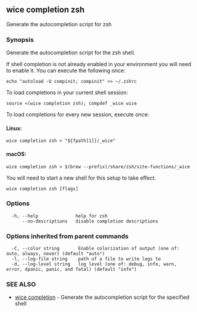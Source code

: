 ## wice completion zsh

Generate the autocompletion script for zsh

### Synopsis

Generate the autocompletion script for the zsh shell.

If shell completion is not already enabled in your environment you will need
to enable it.  You can execute the following once:

	echo "autoload -U compinit; compinit" >> ~/.zshrc

To load completions in your current shell session:

	source <(wice completion zsh); compdef _wice wice

To load completions for every new session, execute once:

#### Linux:

	wice completion zsh > "${fpath[1]}/_wice"

#### macOS:

	wice completion zsh > $(brew --prefix)/share/zsh/site-functions/_wice

You will need to start a new shell for this setup to take effect.


```
wice completion zsh [flags]
```

### Options

```
  -h, --help              help for zsh
      --no-descriptions   disable completion descriptions
```

### Options inherited from parent commands

```
  -C, --color string       Enable colorization of output (one of: auto, always, never) (default "auto")
  -l, --log-file string    path of a file to write logs to
  -d, --log-level string   log level (one of: debug, info, warn, error, dpanic, panic, and fatal) (default "info")
```

### SEE ALSO

* [wice completion](wice_completion.md)	 - Generate the autocompletion script for the specified shell

